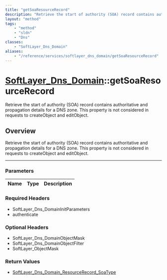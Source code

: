 ```yaml
---
title: "getSoaResourceRecord"
description: "Retrieve the start of authority (SOA) record contains authoritative and propagation details for a DNS zone. This propert... "
layout: "method"
tags:
    - "method"
    - "sldn"
    - "Dns"
classes:
    - "SoftLayer_Dns_Domain"
aliases:
    - "/reference/services/softlayer_dns_domain/getSoaResourceRecord"
---
```

# [SoftLayer_Dns_Domain](/reference/services/SoftLayer_Dns_Domain)::getSoaResourceRecord

Retrieve the start of authority (SOA) record contains authoritative and propagation details for a DNS zone. This property is not considered in requests to createObject and editObject.


## Overview 
Retrieve the start of authority (SOA) record contains authoritative and propagation details for a DNS zone. This property is not considered in requests to createObject and editObject.

-----

### Parameters 
|Name | Type | Description |
| --- | --- | --- |


### Required Headers
* SoftLayer_Dns_DomainInitParameters
* authenticate


### Optional Headers
* SoftLayer_Dns_DomainObjectMask
* SoftLayer_Dns_DomainObjectFilter
* SoftLayer_ObjectMask

### Return Values
* <a href='/reference/datatypes/SoftLayer_Dns_Domain_ResourceRecord_SoaType'>SoftLayer_Dns_Domain_ResourceRecord_SoaType </a>




